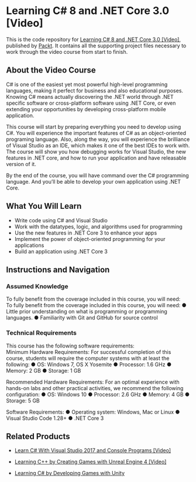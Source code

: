 # Learning C# 8 and .NET Core 3.0 [Video]
This is the code repository for [Learning C# 8 and .NET Core 3.0 [Video]](https://www.packtpub.com/application-development/learning-c-8-and-net-core-30-video?utm_source=github&utm_medium=repository&utm_campaign=9781789617542), published by [Packt](https://www.packtpub.com/?utm_source=github). It contains all the supporting project files necessary to work through the video course from start to finish.
## About the Video Course
C# is one of the easiest yet most powerful high-level programming languages, making it perfect for business and also educational purposes. Knowing C# means actually discovering the .NET world through .NET specific software or cross-platform software using .NET Core, or even extending your opportunities by developing cross-platform mobile application.

This course will start by preparing everything you need to develop using C#. You will experience the important features of C# as an object-oriented programing language. Also, along the way, you will 
experience the brilliance of Visual Studio as an IDE, which makes it one of the best IDEs to work with. The course will show you how debugging works for Visual Studio, the new features in .NET core, and how to run your application and have releasable version of it. 

By the end of the course, you will have command over the C# programming language. And you’ll 
be able to develop your own application using .NET Core.

<H2>What You Will Learn</H2>
<DIV class=book-info-will-learn-text>
<UL>
<LI>Write code using C# and Visual Studio 
<LI>Work with the datatypes, logic, and algorithms used for programming 
<LI>Use the new features in .NET Core 3 to enhance your apps 
<LI>Implement the power of object-oriented programming for your applications 
<LI>Build an application using .NET Core 3 </LI></UL></DIV>

## Instructions and Navigation
### Assumed Knowledge
To fully benefit from the coverage included in this course, you will need:<br/>
To fully benefit from the coverage included in this course, you will need:
●	Little prior understanding on what is programming or programming languages.
●	Familiarity with Git and GitHub for source control

### Technical Requirements
This course has the following software requirements:<br/>
Minimum Hardware Requirements:
For successful completion of this course, students will require the computer systems with at least the following:
● OS: Windows 7, OS X Yosemite
● Processor: 1.6 GHz
● Memory:  2 GB
● Storage: 1 GB

Recommended Hardware Requirements:
For an optimal experience with hands-on labs and other practical activities, we recommend the following configuration:
● OS: Windows 10
● Processor: 2.6 GHz
● Memory: 4 GB
● Storage: 5 GB

Software Requirements:
● Operating system: Windows, Mac or Linux
● Visual Studio Code 1.28+
● .NET Core 3



## Related Products
* [Learn C# With Visual Studio 2017 and Console Programs [Video]](https://www.packtpub.com/application-development/learn-c-visual-studio-2017-and-console-programs-video?utm_source=github&utm_medium=repository&utm_campaign=9781789539004)

* [Learning C++ by Creating Games with Unreal Engine 4 [Video]](https://www.packtpub.com/game-development/learning-c-creating-games-unreal-engine-4-video?utm_source=github&utm_medium=repository&utm_campaign=9781788479035)

* [Learning C# by Developing Games with Unity](https://www.packtpub.com/game-development/learning-c-developing-games-unity?utm_source=github&utm_medium=repository&utm_campaign=9781788628778)

